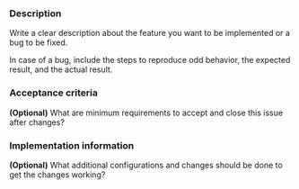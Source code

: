 ### Description
Write a clear description about the feature you want to be implemented or a bug to be fixed.

In case of a bug, include the steps to reproduce odd behavior, the expected result, and the actual result.

### Acceptance criteria
**(Optional)** What are minimum requirements to accept and close this issue after changes?

### Implementation information
**(Optional)** What additional configurations and changes should be done to get the changes working?

